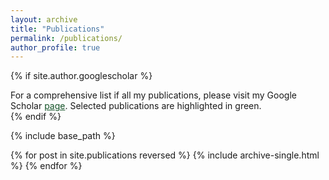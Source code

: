 ```yaml
---
layout: archive
title: "Publications"
permalink: /publications/
author_profile: true
---
```


{% if site.author.googlescholar %}
  <div class="wordwrap">For a comprehensive list if all my publications, please visit my Google Scholar <a href="{{site.author.googlescholar}}" style="color: rgb(19, 82, 39);">page</a>.
Selected publications are highlighted in green.</div> 
{% endif %}

{% include base_path %}

{% for post in site.publications reversed %}
  {% include archive-single.html %}
{% endfor %}
